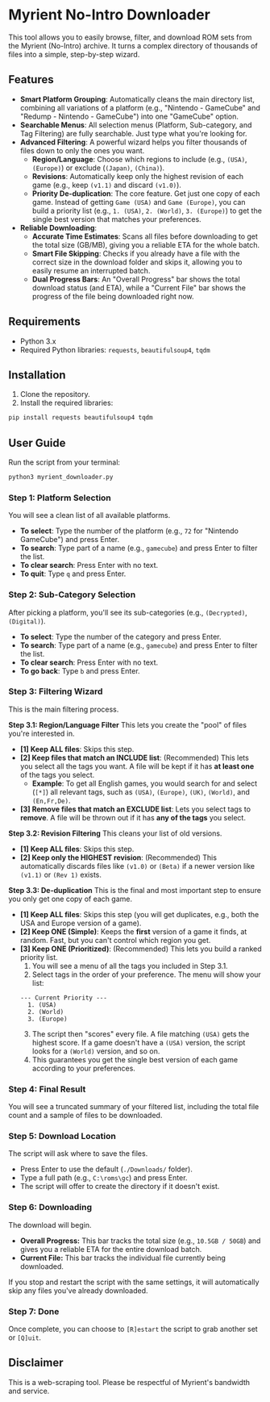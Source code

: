 # Myrient No-Intro Downloader
This tool allows you to easily browse, filter, and download ROM sets from the Myrient (No-Intro) archive. It turns a complex directory of thousands of files into a simple, step-by-step wizard.

## Features
- **Smart Platform Grouping**: Automatically cleans the main directory list, combining all variations of a platform (e.g., "Nintendo - GameCube" and "Redump - Nintendo - GameCube") into one "GameCube" option.
- **Searchable Menus**: All selection menus (Platform, Sub-category, and Tag Filtering) are fully searchable. Just type what you're looking for.
- **Advanced Filtering**: A powerful wizard helps you filter thousands of files down to only the ones you want.
  - **Region/Language**: Choose which regions to include (e.g., `(USA)`, `(Europe)`) or exclude (`(Japan)`, `(China)`).
  - **Revisions**: Automatically keep only the highest revision of each game (e.g., keep `(v1.1)` and discard `(v1.0)`).
  - **Priority De-duplication**: The core feature. Get just one copy of each game. Instead of getting `Game (USA)` and `Game (Europe)`, you can build a priority list (e.g., `1. (USA)`, `2. (World)`, `3. (Europe)`) to get the single best version that matches your preferences.
- **Reliable Downloading**:
  - **Accurate Time Estimates**: Scans all files before downloading to get the total size (GB/MB), giving you a reliable ETA for the whole batch.
  - **Smart File Skipping**: Checks if you already have a file with the correct size in the download folder and skips it, allowing you to easily resume an interrupted batch.
  - **Dual Progress Bars**: An "Overall Progress" bar shows the total download status (and ETA), while a "Current File" bar shows the progress of the file being downloaded right now.

## Requirements
- Python 3.x
- Required Python libraries: `requests`, `beautifulsoup4`, `tqdm`

## Installation
1. Clone the repository.
2. Install the required libraries:
```bash
pip install requests beautifulsoup4 tqdm
```
## User Guide
Run the script from your terminal:
```bash
python3 myrient_downloader.py
```

### Step 1: Platform Selection
You will see a clean list of all available platforms.
- **To select**: Type the number of the platform (e.g., `72` for "Nintendo GameCube") and press Enter.
- **To search**: Type part of a name (e.g., `gamecube`) and press Enter to filter the list.
- **To clear search**: Press Enter with no text.
- **To quit**: Type `q` and press Enter.

### Step 2: Sub-Category Selection
After picking a platform, you'll see its sub-categories (e.g., `(Decrypted)`, `(Digital)`).

- **To select**: Type the number of the category and press Enter.
- **To search**: Type part of a name (e.g., `gamecube`) and press Enter to filter the list.
- **To clear search**: Press Enter with no text.
- **To go back**: Type `b` and press Enter.

### Step 3: Filtering Wizard
This is the main filtering process.

**Step 3.1: Region/Language Filter** This lets you create the "pool" of files you're interested in.
- **[1] Keep ALL files**: Skips this step.
- **[2] Keep files that match an INCLUDE list**: (Recommended) This lets you select all the tags you want. A file will be kept if it has **at least one** of the tags you select.
  - **Example**: To get all English games, you would search for and select (`[*]`) all relevant tags, such as `(USA)`, `(Europe)`, `(UK)`, `(World)`, and `(En,Fr,De)`.
- **[3] Remove files that match an EXCLUDE list**: Lets you select tags to **remove**. A file will be thrown out if it has **any of the tags** you select.

**Step 3.2: Revision Filtering** This cleans your list of old versions.

- **[1] Keep ALL files**: Skips this step.
- **[2] Keep only the HIGHEST revision**: (Recommended) This automatically discards files like `(v1.0)` or `(Beta)` if a newer version like `(v1.1)` or `(Rev 1)` exists.

**Step 3.3: De-duplication** This is the final and most important step to ensure you only get one copy of each game.

- **[1] Keep ALL files**: Skips this step (you will get duplicates, e.g., both the USA and Europe version of a game).
- **[2] Keep ONE (Simple)**: Keeps the **first** version of a game it finds, at random. Fast, but you can't control which region you get.
- **[3] Keep ONE (Prioritized)**: (Recommended) This lets you build a ranked priority list.
  1. You will see a menu of all the tags you included in Step 3.1.
  2. Select tags in the order of your preference. The menu will show your list:
    ```
    --- Current Priority ---
      1. (USA)
      2. (World)
      3. (Europe)
    ```
  3. The script then "scores" every file. A file matching `(USA)` gets the highest score. If a game doesn't have a `(USA)` version, the script looks for a `(World)` version, and so on.
  4. This guarantees you get the single best version of each game according to your preferences.

### Step 4: Final Result
You will see a truncated summary of your filtered list, including the total file count and a sample of files to be downloaded.

### Step 5: Download Location
The script will ask where to save the files.
- Press Enter to use the default (`./Downloads/` folder).
- Type a full path (e.g., `C:\roms\gc`) and press Enter.
- The script will offer to create the directory if it doesn't exist.

### Step 6: Downloading
The download will begin.
- **Overall Progress:** This bar tracks the total size (e.g., `10.5GB / 50GB`) and gives you a reliable ETA for the entire download batch.
- **Current File:** This bar tracks the individual file currently being downloaded.

If you stop and restart the script with the same settings, it will automatically skip any files you've already downloaded.

### Step 7: Done
Once complete, you can choose to `[R]estart` the script to grab another set or `[Q]uit`.

## Disclaimer
This is a web-scraping tool. Please be respectful of Myrient's bandwidth and service.
